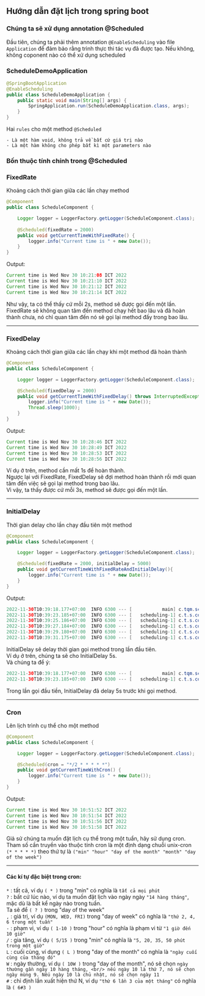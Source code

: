 ## Hướng dẫn đặt lịch trong spring boot
### Chúng ta sẽ xử dụng annotation @Scheduled

Đầu tiên, chúng ta phải thêm annotation `@EnableScheduling` vào file `Application` để đảm bảo rằng trình thực thi tác vụ đã được tạo.
Nếu không, không coponent nào có thể xử dụng scheduled

### ScheduleDemoApplication 
```java
@SpringBootApplication
@EnableScheduling
public class ScheduleDemoApplication {
    public static void main(String[] args) {
        SpringApplication.run(ScheduleDemoApplication.class, args);
    }
}
```

Hai `rules` cho một method `@Scheduled`
```
- Là một hàm void, không trả về bất cứ giá trị nào
- Là một hàm không cho phép bất kì một parameters nào
```

### Bốn thuộc tính chính trong @Scheduled
### FixedRate
Khoảng cách thời gian giữa các lần chạy method
```java
@Component
public class ScheduleComponent {

    Logger logger = LoggerFactory.getLogger(ScheduleComponent.class);
    
    @Scheduled(fixedRate = 2000)
    public void getCurrentTimeWithFixedRate() {
        logger.info("Current time is " + new Date());
    }
}
```
Output: 
```java
Current time is Wed Nov 30 10:21:08 ICT 2022
Current time is Wed Nov 30 10:21:10 ICT 2022
Current time is Wed Nov 30 10:21:12 ICT 2022
Current time is Wed Nov 30 10:21:14 ICT 2022
```
Như vậy, ta có thể thấy cứ mỗi 2s, method sẽ được gọi đến một lần. <br/>
FixedRate sẽ không quan tâm đến method chạy hết bao lâu và đã hoàn thành chưa, nó chỉ quan tâm đến nó sẽ gọi lại method đấy trong bao lâu.
<hr>

### FixedDelay
Khoảng cách thời gian giữa các lần chạy khi một method đã hoàn thành
```java
@Component
public class ScheduleComponent {

    Logger logger = LoggerFactory.getLogger(ScheduleComponent.class);

    @Scheduled(fixedDelay = 2000)
    public void getCurrentTimeWithFixedDelay() throws InterruptedException {
        logger.info("Current time is " + new Date());
        Thread.sleep(1000);
    }
}
```
Output:
```java
Current time is Wed Nov 30 10:28:46 ICT 2022
Current time is Wed Nov 30 10:28:49 ICT 2022
Current time is Wed Nov 30 10:28:53 ICT 2022
Current time is Wed Nov 30 10:28:56 ICT 2022
```
Ví dụ ở trên, method cần mất 1s để hoàn thành. <br/>
Ngược lại với FixedRate, FixedDelay sẽ đợi method hoàn thành rồi mới quan tâm đến việc sẽ gọi lại method trong bao lâu. <br/>
Vì vậy, ta thấy được cứ mỗi 3s, method sẽ được gọi đến một lần. <br/>
<hr>

### InitialDelay
Thời gian delay cho lần chạy đầu tiên một method
```java
@Component
public class ScheduleComponent {

    Logger logger = LoggerFactory.getLogger(ScheduleComponent.class);

    @Scheduled(fixedRate = 2000, initialDelay = 5000)
    public void getCurrentTimeWithFixedRateAndInitialDelay(){
        logger.info("Current time is " + new Date());
    }
}
```
Output:
```java
2022-11-30T10:39:18.177+07:00  INFO 6300 --- [           main] c.tqm.schedule.S...
2022-11-30T10:39:23.185+07:00  INFO 6300 --- [   scheduling-1] c.t.s.component.S...
2022-11-30T10:39:25.186+07:00  INFO 6300 --- [   scheduling-1] c.t.s.component.S...
2022-11-30T10:39:27.184+07:00  INFO 6300 --- [   scheduling-1] c.t.s.component.S...
2022-11-30T10:39:29.180+07:00  INFO 6300 --- [   scheduling-1] c.t.s.component.S...
2022-11-30T10:39:31.175+07:00  INFO 6300 --- [   scheduling-1] c.t.s.component.S...
```
InitialDelay sẽ delay thời gian gọi method trong lần đầu tiên. <br/>
Ví dụ ở trên, chúng ta sẽ cho InitialDelay 5s. <br/>
Và chúng ta để ý:
```java
2022-11-30T10:39:18.177+07:00  INFO 6300 --- [           main] c.tqm.schedule.S...
2022-11-30T10:39:23.185+07:00  INFO 6300 --- [   scheduling-1] c.t.s.component.S...
```
Trong lần gọi đầu tiền, InitialDelay đã delay 5s trước khi gọi method.
<hr>

### Cron
Lên lịch trình cụ thể cho một method
```java
@Component
public class ScheduleComponent {

    Logger logger = LoggerFactory.getLogger(ScheduleComponent.class);

    @Scheduled(cron = "*/2 * * * * *")
    public void getCurrentTimeWithCron() {
        logger.info("Current time is " + new Date());
    }
}
```
Output:
```java
Current time is Wed Nov 30 10:51:52 ICT 2022
Current time is Wed Nov 30 10:51:54 ICT 2022
Current time is Wed Nov 30 10:51:56 ICT 2022
Current time is Wed Nov 30 10:51:58 ICT 2022
```
Giả sử chúng ta muốn đặt lịch cụ thể trong một tuẩn, hãy sử dụng cron.<br/>
Tham số cần truyền vào thuộc tính cron là một định dạng chuỗi unix-cron ` (* * * * *)` theo thứ tự là `("min" "hour" "day of the month" "month" "day of the week")` <br/>
<hr>

#### Các kí tự đặc biệt trong cron:

`*` : tất cả, ví dụ `( * )` trong "min" có nghĩa là `tất cả mọi phút` <br/>
`?` : bất cứ lúc nào, ví dụ ta muốn đặt lịch vào ngày ngày `"14 hàng tháng"`, mặc dù là bất kể ngày nào trong tuần. <br/>
      Ta sẽ để `( ? )` trong "day of the week"<br/>
`,` : giá trị, ví dụ `(MON, WED, FRI)` trong "day of week" có nghĩa là `"thứ 2, 4, 6 trong một tuần"`<br/>
`-` : phạm vi, ví dụ `( 1-10 )` trong "hour" có nghĩa là phạm vi từ `"1 giờ đến 10 giờ"` <br/>
`/` : gia tăng, ví dụ `( 5/15 )` trong "min" có nghĩa là `"5, 20, 35, 50 phút trong một giờ"` <br/>
`L` : cuối cùng, ví dụng `( L )` trong "day of the month" có nghĩa là `"ngày cuối cùng của tháng đó"` <br/>
`W` : ngày thường, ví dụ `( 10W )` trong "day of the month", nó sẽ chọn `ngày thường gần ngày 10 hàng tháng, <br/>
      nếu ngày 10 là thứ 7, nó sẽ chọn ngày mùng 9. Nếu ngày 10 là chủ nhật, nó sẽ chọn ngày 11` <br/>
`#` : chỉ định lần xuất hiện thứ N, ví dụ `"thứ 6 lần 3 của một tháng"` có nghĩa là `( 6#3 )` <br/>

